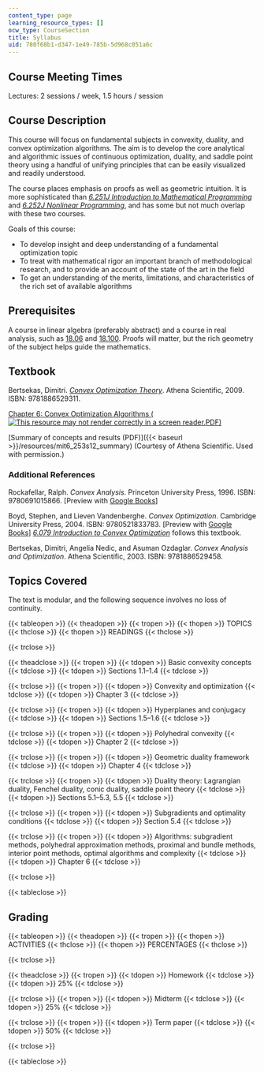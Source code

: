 ```yaml
---
content_type: page
learning_resource_types: []
ocw_type: CourseSection
title: Syllabus
uid: 780f68b1-d347-1e49-785b-5d968c051a6c
---
```


Course Meeting Times
--------------------

Lectures: 2 sessions / week, 1.5 hours / session

Course Description
------------------

This course will focus on fundamental subjects in convexity, duality, and convex optimization algorithms. The aim is to develop the core analytical and algorithmic issues of continuous optimization, duality, and saddle point theory using a handful of unifying principles that can be easily visualized and readily understood.

The course places emphasis on proofs as well as geometric intuition. It is more sophisticated than [_6.251J Introduction to Mathematical Programming_](/courses/6-251j-introduction-to-mathematical-programming-fall-2009) and [_6.252J Nonlinear Programming_](/courses/15-084j-nonlinear-programming-spring-2004), and has some but not much overlap with these two courses.

Goals of this course:

*   To develop insight and deep understanding of a fundamental optimization topic
*   To treat with mathematical rigor an important branch of methodological research, and to provide an account of the state of the art in the field
*   To get an understanding of the merits, limitations, and characteristics of the rich set of available algorithms

Prerequisites
-------------

A course in linear algebra (preferably abstract) and a course in real analysis, such as [18.06](/courses/18-06sc-linear-algebra-fall-2011) and [18.100](/courses/18-100c-real-analysis-fall-2012). Proofs will matter, but the rich geometry of the subject helps guide the mathematics.

Textbook
--------

Bertsekas, Dimitri. [_Convex Optimization Theory_](http://www.athenasc.com/convexduality.html). Athena Scientific, 2009. ISBN: 9781886529311.

[Chapter 6: Convex Optimization Algorithms (![This resource may not render correctly in a screen reader.](/images/inacessible.gif)PDF)](http://www.athenasc.com/convexdualitychapter.pdf)

[Summary of concepts and results (PDF)]({{< baseurl >}}/resources/mit6_253s12_summary) (Courtesy of Athena Scientific. Used with permission.)

### Additional References

Rockafellar, Ralph. _Convex Analysis_. Princeton University Press, 1996. ISBN: 9780691015866. \[Preview with [Google Books](http://books.google.com/books?id=1TiOka9bx3sC&printsec=frontcover)\]

Boyd, Stephen, and Lieven Vandenberghe. _Convex Optimization_. Cambridge University Press, 2004. ISBN: 9780521833783. \[Preview with [Google Books](http://books.google.com/books?id=mYm0bLd3fcoC&printsec=frontcover)\] [_6.079 Introduction to Convex Optimization_](/courses/6-079-introduction-to-convex-optimization-fall-2009) follows this textbook.

Bertsekas, Dimitri, Angelia Nedic, and Asuman Ozdaglar. _Convex Analysis and Optimization_. Athena Scientific, 2003. ISBN: 9781886529458.

Topics Covered
--------------

The text is modular, and the following sequence involves no loss of continuity.

{{< tableopen >}}
{{< theadopen >}}
{{< tropen >}}
{{< thopen >}}
TOPICS
{{< thclose >}}
{{< thopen >}}
READINGS
{{< thclose >}}

{{< trclose >}}

{{< theadclose >}}
{{< tropen >}}
{{< tdopen >}}
Basic convexity concepts
{{< tdclose >}}
{{< tdopen >}}
Sections 1.1–1.4
{{< tdclose >}}

{{< trclose >}}
{{< tropen >}}
{{< tdopen >}}
Convexity and optimization
{{< tdclose >}}
{{< tdopen >}}
Chapter 3
{{< tdclose >}}

{{< trclose >}}
{{< tropen >}}
{{< tdopen >}}
Hyperplanes and conjugacy
{{< tdclose >}}
{{< tdopen >}}
Sections 1.5–1.6
{{< tdclose >}}

{{< trclose >}}
{{< tropen >}}
{{< tdopen >}}
Polyhedral convexity
{{< tdclose >}}
{{< tdopen >}}
Chapter 2
{{< tdclose >}}

{{< trclose >}}
{{< tropen >}}
{{< tdopen >}}
Geometric duality framework
{{< tdclose >}}
{{< tdopen >}}
Chapter 4
{{< tdclose >}}

{{< trclose >}}
{{< tropen >}}
{{< tdopen >}}
Duality theory: Lagrangian duality, Fenchel duality, conic duality, saddle point theory
{{< tdclose >}}
{{< tdopen >}}
Sections 5.1–5.3, 5.5
{{< tdclose >}}

{{< trclose >}}
{{< tropen >}}
{{< tdopen >}}
Subgradients and optimality conditions
{{< tdclose >}}
{{< tdopen >}}
Section 5.4
{{< tdclose >}}

{{< trclose >}}
{{< tropen >}}
{{< tdopen >}}
Algorithms: subgradient methods, polyhedral approximation methods, proximal and bundle methods, interior point methods, optimal algorithms and complexity
{{< tdclose >}}
{{< tdopen >}}
Chapter 6
{{< tdclose >}}

{{< trclose >}}

{{< tableclose >}}

Grading
-------

{{< tableopen >}}
{{< theadopen >}}
{{< tropen >}}
{{< thopen >}}
ACTIVITIES
{{< thclose >}}
{{< thopen >}}
PERCENTAGES
{{< thclose >}}

{{< trclose >}}

{{< theadclose >}}
{{< tropen >}}
{{< tdopen >}}
Homework
{{< tdclose >}}
{{< tdopen >}}
25%
{{< tdclose >}}

{{< trclose >}}
{{< tropen >}}
{{< tdopen >}}
Midterm
{{< tdclose >}}
{{< tdopen >}}
25%
{{< tdclose >}}

{{< trclose >}}
{{< tropen >}}
{{< tdopen >}}
Term paper
{{< tdclose >}}
{{< tdopen >}}
50%
{{< tdclose >}}

{{< trclose >}}

{{< tableclose >}}